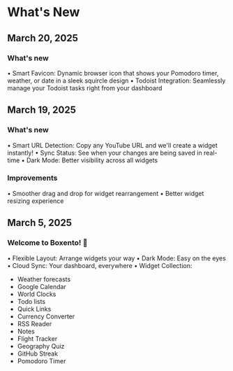 # What's New

## March 20, 2025

### What's new
• Smart Favicon: Dynamic browser icon that shows your Pomodoro timer, weather, or date in a sleek squircle design
• Todoist Integration: Seamlessly manage your Todoist tasks right from your dashboard

## March 19, 2025

### What's new
• Smart URL Detection: Copy any YouTube URL and we'll create a widget instantly!
• Sync Status: See when your changes are being saved in real-time
• Dark Mode: Better visibility across all widgets

### Improvements
• Smoother drag and drop for widget rearrangement
• Better widget resizing experience

## March 5, 2025

### Welcome to Boxento! 🎉

• Flexible Layout: Arrange widgets your way
• Dark Mode: Easy on the eyes
• Cloud Sync: Your dashboard, everywhere
• Widget Collection:
  - Weather forecasts
  - Google Calendar
  - World Clocks
  - Todo lists
  - Quick Links
  - Currency Converter
  - RSS Reader
  - Notes
  - Flight Tracker
  - Geography Quiz
  - GitHub Streak
  - Pomodoro Timer 